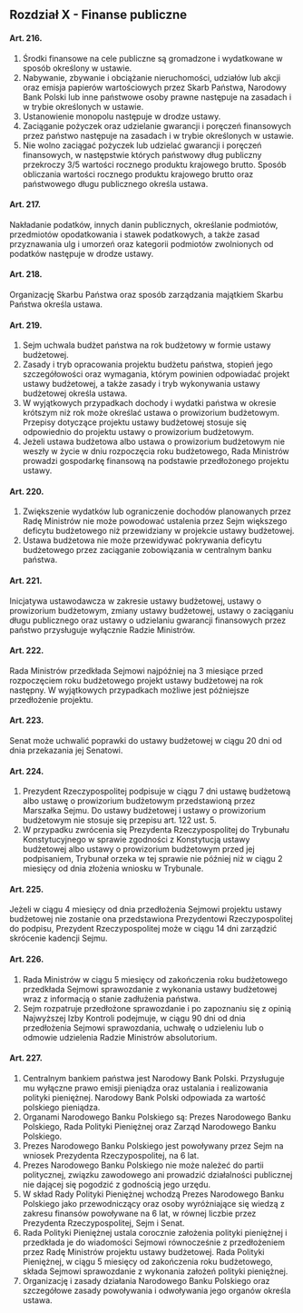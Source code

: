## Rozdział X - Finanse publiczne

#### Art. 216.
1. Środki finansowe na cele publiczne są gromadzone i wydatkowane w sposób określony w ustawie.
2. Nabywanie, zbywanie i obciążanie nieruchomości, udziałów lub akcji oraz emisja papierów wartościowych przez Skarb Państwa, Narodowy Bank Polski lub inne państwowe osoby prawne następuje na zasadach i w trybie określonych w ustawie.
3. Ustanowienie monopolu następuje w drodze ustawy.
4. Zaciąganie pożyczek oraz udzielanie gwarancji i poręczeń finansowych przez państwo następuje na zasadach i w trybie określonych w ustawie.
5. Nie wolno zaciągać pożyczek lub udzielać gwarancji i poręczeń finansowych, w następstwie których państwowy dług publiczny przekroczy 3/5 wartości rocznego produktu krajowego brutto. Sposób obliczania wartości rocznego produktu krajowego brutto oraz państwowego długu publicznego określa ustawa.

#### Art. 217.
Nakładanie podatków, innych danin publicznych, określanie podmiotów, przedmiotów opodatkowania i stawek podatkowych, a także zasad przyznawania ulg i umorzeń oraz kategorii podmiotów zwolnionych od podatków następuje w drodze ustawy.

#### Art. 218.
Organizację Skarbu Państwa oraz sposób zarządzania majątkiem Skarbu Państwa określa ustawa.

#### Art. 219.
1. Sejm uchwala budżet państwa na rok budżetowy w formie ustawy budżetowej.
2. Zasady i tryb opracowania projektu budżetu państwa, stopień jego szczegółowości oraz wymagania, którym powinien odpowiadać projekt ustawy budżetowej, a także zasady i tryb wykonywania ustawy budżetowej określa ustawa.
3. W wyjątkowych przypadkach dochody i wydatki państwa w okresie krótszym niż rok może określać ustawa o prowizorium budżetowym. Przepisy dotyczące projektu ustawy budżetowej stosuje się odpowiednio do projektu ustawy o prowizorium budżetowym.
4. Jeżeli ustawa budżetowa albo ustawa o prowizorium budżetowym nie weszły w życie w dniu rozpoczęcia roku budżetowego, Rada Ministrów prowadzi gospodarkę finansową na podstawie przedłożonego projektu ustawy.

#### Art. 220.
1. Zwiększenie wydatków lub ograniczenie dochodów planowanych przez Radę Ministrów nie może powodować ustalenia przez Sejm większego deficytu budżetowego niż przewidziany w projekcie ustawy budżetowej.
2. Ustawa budżetowa nie może przewidywać pokrywania deficytu budżetowego przez zaciąganie zobowiązania w centralnym banku państwa.

#### Art. 221.
Inicjatywa ustawodawcza w zakresie ustawy budżetowej, ustawy o prowizorium budżetowym, zmiany ustawy budżetowej, ustawy o zaciąganiu długu publicznego oraz ustawy o udzielaniu gwarancji finansowych przez państwo przysługuje wyłącznie Radzie Ministrów.

#### Art. 222.
Rada Ministrów przedkłada Sejmowi najpóźniej na 3 miesiące przed rozpoczęciem roku budżetowego projekt ustawy budżetowej na rok następny. W wyjątkowych przypadkach możliwe jest późniejsze przedłożenie projektu.

#### Art. 223.
Senat może uchwalić poprawki do ustawy budżetowej w ciągu 20 dni od dnia przekazania jej Senatowi.

#### Art. 224.
1. Prezydent Rzeczypospolitej podpisuje w ciągu 7 dni ustawę budżetową albo ustawę o prowizorium budżetowym przedstawioną przez Marszałka Sejmu. Do ustawy budżetowej i ustawy o prowizorium budżetowym nie stosuje się przepisu art. 122 ust. 5.
2. W przypadku zwrócenia się Prezydenta Rzeczypospolitej do Trybunału Konstytucyjnego w sprawie zgodności z Konstytucją ustawy budżetowej albo ustawy o prowizorium budżetowym przed jej podpisaniem, Trybunał orzeka w tej sprawie nie później niż w ciągu 2 miesięcy od dnia złożenia wniosku w Trybunale.

#### Art. 225.
Jeżeli w ciągu 4 miesięcy od dnia przedłożenia Sejmowi projektu ustawy budżetowej nie zostanie ona przedstawiona Prezydentowi Rzeczypospolitej do podpisu, Prezydent Rzeczypospolitej może w ciągu 14 dni zarządzić skrócenie kadencji Sejmu.

#### Art. 226.
1. Rada Ministrów w ciągu 5 miesięcy od zakończenia roku budżetowego przedkłada Sejmowi sprawozdanie z wykonania ustawy budżetowej wraz z informacją o stanie zadłużenia państwa.
2. Sejm rozpatruje przedłożone sprawozdanie i po zapoznaniu się z opinią Najwyższej Izby Kontroli podejmuje, w ciągu 90 dni od dnia przedłożenia Sejmowi sprawozdania, uchwałę o udzieleniu lub o odmowie udzielenia Radzie Ministrów absolutorium.

#### Art. 227.
1. Centralnym bankiem państwa jest Narodowy Bank Polski. Przysługuje mu wyłączne prawo emisji pieniądza oraz ustalania i realizowania polityki pieniężnej. Narodowy Bank Polski odpowiada za wartość polskiego pieniądza.
2. Organami Narodowego Banku Polskiego są: Prezes Narodowego Banku Polskiego, Rada Polityki Pieniężnej oraz Zarząd Narodowego Banku Polskiego.
3. Prezes Narodowego Banku Polskiego jest powoływany przez Sejm na wniosek Prezydenta Rzeczypospolitej, na 6 lat.
4. Prezes Narodowego Banku Polskiego nie może należeć do partii politycznej, związku zawodowego ani prowadzić działalności publicznej nie dającej się pogodzić z godnością jego urzędu.
5. W skład Rady Polityki Pieniężnej wchodzą Prezes Narodowego Banku Polskiego jako przewodniczący oraz osoby wyróżniające się wiedzą z zakresu finansów powoływane na 6 lat, w równej liczbie przez Prezydenta Rzeczypospolitej, Sejm i Senat.
6. Rada Polityki Pieniężnej ustala corocznie założenia polityki pieniężnej i przedkłada je do wiadomości Sejmowi równocześnie z przedłożeniem przez Radę Ministrów projektu ustawy budżetowej. Rada Polityki Pieniężnej, w ciągu 5 miesięcy od zakończenia roku budżetowego, składa Sejmowi sprawozdanie z wykonania założeń polityki pieniężnej.
7. Organizację i zasady działania Narodowego Banku Polskiego oraz szczegółowe zasady powoływania i odwoływania jego organów określa ustawa.
